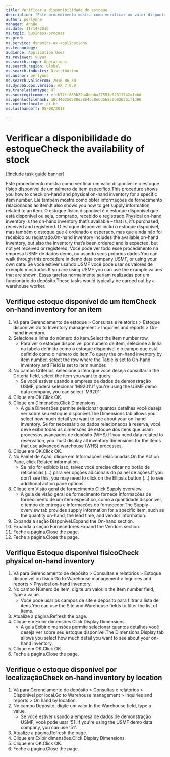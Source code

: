 ```yaml
---
title: Verificar a disponibilidade do estoque
description: "Este procedimento mostra como verificar um valor disponível e o estoque físico disponível de um número de item específico."
author: perlynne
manager: AnnBe
ms.date: 11/14/2016
ms.topic: business-process
ms.prod: 
ms.service: dynamics-ax-applications
ms.technology: 
audience: Application User
ms.reviewer: yuyus
ms.search.scope: Operations
ms.search.region: Global
ms.search.industry: Distribution
ms.author: perlynne
ms.search.validFrom: 2016-06-30
ms.dyn365.ops.version: AX 7.0.0
ms.translationtype: HT
ms.sourcegitcommit: efcb77ff883b29a4bbaba27551e02311742afbbd
ms.openlocfilehash: a0c440250588e38b4bc8ebdb6830b026361f1d96
ms.contentlocale: pt-br
ms.lasthandoff: 05/08/2018

---
```

# <a name="check-the-availability-of-stock"></a><span data-ttu-id="a8798-103">Verificar a disponibilidade do estoque</span><span class="sxs-lookup"><span data-stu-id="a8798-103">Check the availability of stock</span></span>

[!include [task guide banner](../../includes/task-guide-banner.md)]

<span data-ttu-id="a8798-104">Este procedimento mostra como verificar um valor disponível e o estoque físico disponível de um número de item específico.</span><span class="sxs-lookup"><span data-stu-id="a8798-104">This procedure shows you how to check on-hand and physical on-hand inventory for a specific item number.</span></span> <span data-ttu-id="a8798-105">Ele também mostra como obter informações de fornecimento relacionadas ao item.</span><span class="sxs-lookup"><span data-stu-id="a8798-105">It also shows you how to get supply information related to an item.</span></span> <span data-ttu-id="a8798-106">O estoque físico disponível é o estoque disponível que está disponível ou seja, comprado, recebido e registrado.</span><span class="sxs-lookup"><span data-stu-id="a8798-106">Physical on-hand inventory is the on-hand inventory that’s available – that is, it’s purchased, received and registered.</span></span> <span data-ttu-id="a8798-107">O estoque disponível inclui o estoque disponível, mas também o estoque que é ordenado e esperado, mas que ainda não foi recebido ou registrado.</span><span class="sxs-lookup"><span data-stu-id="a8798-107">On-hand inventory includes the available on-hand inventory, but also the inventory that’s been ordered and is expected, but not yet received or registered.</span></span> <span data-ttu-id="a8798-108">Você pode ver todo esse procedimento na empresa USMF de dados demo, ou usando seus próprios dados.</span><span class="sxs-lookup"><span data-stu-id="a8798-108">You can walk through this procedure in demo data company USMF, or using your own data.</span></span> <span data-ttu-id="a8798-109">Se você estiver usando USMF você pode usar os valores de exemplo mostrados.</span><span class="sxs-lookup"><span data-stu-id="a8798-109">If you are using USMF you can use the example values that are shown.</span></span> <span data-ttu-id="a8798-110">Essas tarefas normalmente seriam realizadas por um funcionário do depósito.</span><span class="sxs-lookup"><span data-stu-id="a8798-110">These tasks would typically be carried out by a warehouse worker.</span></span>


## <a name="check-on-hand-inventory-for-an-item"></a><span data-ttu-id="a8798-111">Verifique estoque disponível de um item</span><span class="sxs-lookup"><span data-stu-id="a8798-111">Check on-hand inventory for an item</span></span>
1. <span data-ttu-id="a8798-112">Vá para Gerenciamento de estoque > Consultas e relatórios > Estoque disponível.</span><span class="sxs-lookup"><span data-stu-id="a8798-112">Go to Inventory management > Inquiries and reports > On-hand inventory.</span></span>
2. <span data-ttu-id="a8798-113">Selecione a linha do número do item.</span><span class="sxs-lookup"><span data-stu-id="a8798-113">Select the Item number row.</span></span>
    * <span data-ttu-id="a8798-114">Para ver o estoque disponível por número de item, selecione a linha na tabela definida como o estoque disponível e o campo que está definido como o número do item.</span><span class="sxs-lookup"><span data-stu-id="a8798-114">To query the on-hand inventory by item number, select the row where the Table is set to On-hand inventory and Field is set to Item number.</span></span>  
3. <span data-ttu-id="a8798-115">No campo Critérios, selecione o item que você deseja consultar.</span><span class="sxs-lookup"><span data-stu-id="a8798-115">In the Criteria field, select the item you want to query.</span></span>
    * <span data-ttu-id="a8798-116">Se você estiver usando a empresa de dados de demonstração USMF, poderá selecionar 'M9201'.</span><span class="sxs-lookup"><span data-stu-id="a8798-116">If you're using the USMF demo data company, you can select 'M9201'.</span></span>  
4. <span data-ttu-id="a8798-117">Clique em OK.</span><span class="sxs-lookup"><span data-stu-id="a8798-117">Click OK.</span></span>
5. <span data-ttu-id="a8798-118">Clique em Dimensões.</span><span class="sxs-lookup"><span data-stu-id="a8798-118">Click Dimensions.</span></span>
    * <span data-ttu-id="a8798-119">A guia Dimensões permite selecionar quantos detalhes você deseja ver sobre seu estoque disponível.</span><span class="sxs-lookup"><span data-stu-id="a8798-119">The Dimensions tab allows you select how much detail you want to see about your on-hand inventory.</span></span> <span data-ttu-id="a8798-120">Se for necessário os dados relacionados à reserva, você deve exibir todas as dimensões de estoque dos itens que usam processos avançados de depósito (WHS).</span><span class="sxs-lookup"><span data-stu-id="a8798-120">If you need data related to reservation, you must display all inventory dimensions for the items that use advanced warehouse (WHS) processes.</span></span>  
6. <span data-ttu-id="a8798-121">Clique em OK.</span><span class="sxs-lookup"><span data-stu-id="a8798-121">Click OK.</span></span>
7. <span data-ttu-id="a8798-122">No Painel de Ação, clique em Informações relacionadas.</span><span class="sxs-lookup"><span data-stu-id="a8798-122">On the Action Pane, click Related information.</span></span>
    * <span data-ttu-id="a8798-123">Se não for exibido isso, talvez você precise clicar no botão de reticências (…) para ver opções adicionais do painel de ações.</span><span class="sxs-lookup"><span data-stu-id="a8798-123">If you don’t see this, you may need to click on the Ellipsis button (…) to see additional action pane options.</span></span>  
8. <span data-ttu-id="a8798-124">Clique em Visão geral de fornecimento.</span><span class="sxs-lookup"><span data-stu-id="a8798-124">Click Supply overview.</span></span>
    * <span data-ttu-id="a8798-125">A guia de visão geral de fornecimento fornece informações de fornecimento de um item específico, como a quantidade disponível, o tempo de entrega e informações do fornecedor.</span><span class="sxs-lookup"><span data-stu-id="a8798-125">The Supply overview tab provides supply information for a specific item, such as the quantity on-hand, the lead time, and vendor information.</span></span>  
9. <span data-ttu-id="a8798-126">Expanda a seção Disponível.</span><span class="sxs-lookup"><span data-stu-id="a8798-126">Expand the On-hand section.</span></span>
10. <span data-ttu-id="a8798-127">Expanda a seção Fornecedores.</span><span class="sxs-lookup"><span data-stu-id="a8798-127">Expand the Vendors section.</span></span>
11. <span data-ttu-id="a8798-128">Feche a página.</span><span class="sxs-lookup"><span data-stu-id="a8798-128">Close the page.</span></span>
12. <span data-ttu-id="a8798-129">Feche a página.</span><span class="sxs-lookup"><span data-stu-id="a8798-129">Close the page.</span></span>

## <a name="check-physical-on-hand-inventory"></a><span data-ttu-id="a8798-130">Verifique Estoque disponível físico</span><span class="sxs-lookup"><span data-stu-id="a8798-130">Check physical on-hand inventory</span></span>
1. <span data-ttu-id="a8798-131">Vá para Gerenciamento de depósito > Consultas e relatórios > Estoque disponível ou físico.</span><span class="sxs-lookup"><span data-stu-id="a8798-131">Go to Warehouse management > Inquiries and reports > Physical on-hand inventory.</span></span>
2. <span data-ttu-id="a8798-132">No campo Número de item, digite um valor.</span><span class="sxs-lookup"><span data-stu-id="a8798-132">In the Item number field, type a value.</span></span>
    * <span data-ttu-id="a8798-133">Você pode usar os campos de site e depósito para filtrar a lista de itens.</span><span class="sxs-lookup"><span data-stu-id="a8798-133">You can use the Site and Warehouse fields to filter the list of items.</span></span>  
3. <span data-ttu-id="a8798-134">Atualize a página.</span><span class="sxs-lookup"><span data-stu-id="a8798-134">Refresh the page.</span></span>
4. <span data-ttu-id="a8798-135">Clique em Exibir dimensões.</span><span class="sxs-lookup"><span data-stu-id="a8798-135">Click Display Dimensions.</span></span>
    * <span data-ttu-id="a8798-136">A guia Exibir dimensões permite selecionar quantos detalhes você deseja ver sobre seu estoque disponível.</span><span class="sxs-lookup"><span data-stu-id="a8798-136">The Dimensions Display tab allows you select how much detail you want to see about your on-hand inventory.</span></span>  
5. <span data-ttu-id="a8798-137">Clique em OK.</span><span class="sxs-lookup"><span data-stu-id="a8798-137">Click OK.</span></span>
6. <span data-ttu-id="a8798-138">Feche a página.</span><span class="sxs-lookup"><span data-stu-id="a8798-138">Close the page.</span></span>

## <a name="check-on-hand-inventory-by-location"></a><span data-ttu-id="a8798-139">Verifique o estoque disponível por localização</span><span class="sxs-lookup"><span data-stu-id="a8798-139">Check on-hand inventory by location</span></span>
1. <span data-ttu-id="a8798-140">Vá para Gerenciamento de depósito > Consultas e relatórios > Disponível por local.</span><span class="sxs-lookup"><span data-stu-id="a8798-140">Go to Warehouse management > Inquiries and reports > On hand by location.</span></span>
2. <span data-ttu-id="a8798-141">No campo Depósito, digite um valor.</span><span class="sxs-lookup"><span data-stu-id="a8798-141">In the Warehouse field, type a value.</span></span>
    * <span data-ttu-id="a8798-142">Se você estiver usando a empresa de dados de demonstração USMF, você pode usar '51'.</span><span class="sxs-lookup"><span data-stu-id="a8798-142">If you're using the USMF demo data company, you can use '51'.</span></span>  
3. <span data-ttu-id="a8798-143">Atualize a página.</span><span class="sxs-lookup"><span data-stu-id="a8798-143">Refresh the page.</span></span>
4. <span data-ttu-id="a8798-144">Clique em Exibir dimensões.</span><span class="sxs-lookup"><span data-stu-id="a8798-144">Click Display Dimensions.</span></span>
5. <span data-ttu-id="a8798-145">Clique em OK.</span><span class="sxs-lookup"><span data-stu-id="a8798-145">Click OK.</span></span>
6. <span data-ttu-id="a8798-146">Feche a página.</span><span class="sxs-lookup"><span data-stu-id="a8798-146">Close the page.</span></span>

